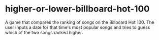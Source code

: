 # higher-or-lower-billboard-hot-100
A game that compares the ranking of songs on the Billboard Hot 100.
The user inputs a date for that time's most popular songs and tries
to guess which of the two songs ranked higher.